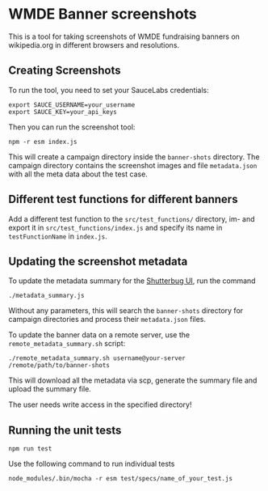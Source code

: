 # WMDE Banner screenshots

This is a tool for taking screenshots of WMDE fundraising banners on wikipedia.org in different browsers and resolutions.

## Creating Screenshots

To run the tool, you need to set your SauceLabs credentials:

    export SAUCE_USERNAME=your_username
    export SAUCE_KEY=your_api_keys

Then you can run the screenshot tool:

    npm -r esm index.js
    
This will create a campaign directory inside the `banner-shots` directory. The campaign directory contains the 
screenshot images and file `metadata.json` with all the meta data about the test case.

## Different test functions for different banners

Add a different test function to the `src/test_functions/` directory,
im- and export it in `src/test_functions/index.js` and specify its name in
`testFunctionName` in `index.js`.

## Updating the screenshot metadata
To update the metadata summary for the [Shutterbug UI](https://github.com/wmde/shutterbug), run the command

    ./metadata_summary.js

Without any parameters, this will search the `banner-shots` directory for campaign directories and process their 
`metadata.json` files. 

To update the banner data on a remote server, use the `remote_metadata_summary.sh` script:

    ./remote_metadata_summary.sh username@your-server /remote/path/to/banner-shots

This will download all the metadata via scp, generate the summary file and upload the summary file.

The user needs write access in the specified directory!

## Running the unit tests

    npm run test

Use the following command to run individual tests

    node_modules/.bin/mocha -r esm test/specs/name_of_your_test.js 
